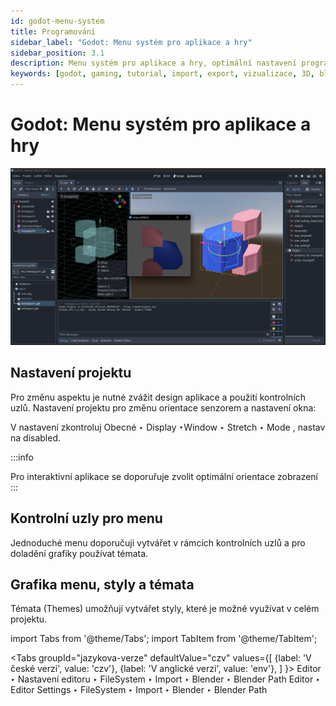 ```yaml
---
id: godot-menu-system
title: Programování
sidebar_label: "Godot: Menu systém pro aplikace a hry"
sidebar_position: 3.1
description: Menu systém pro aplikace a hry, optimální nastavení programu Godot pro programování her
keywords: [godot, gaming, tutorial, import, export, vizualizace, 3D, blender, blender3d, instalace, nastavení, digitální modelování]
---
```


# Godot: Menu systém pro aplikace a hry

![image](./images/godot3.png)


## Nastavení projektu

Pro změnu aspektu je nutné zvážit design aplikace a použití kontrolních uzlů. Nastavení projektu pro změnu orientace senzorem a nastavení okna:

V nastavení zkontroluj Obecné ‣ Display ‣Window ‣ Stretch ‣ Mode , nastav na disabled.

:::info

Pro interaktivní aplikace se doporuřuje zvolit optimální orientace zobrazení
:::

## Kontrolní uzly pro menu

Jednoduché menu doporučuji vytvářet v rámcích  kontrolních uzlů a pro doladění grafiky používat témata.


## Grafika menu, styly a témata

Témata (Themes) umožňují vytvářet styly, které je možné využívat v celém projektu.

import Tabs from '@theme/Tabs';
import TabItem from '@theme/TabItem';

<Tabs
  groupId="jazykova-verze"
  defaultValue="czv"
  values={[
    {label: 'V české verzi', value: 'czv'},
    {label: 'V anglické verzi', value: 'env'},
  ]
}>
<TabItem value="czv">Editor ‣ Nastavení editoru ‣ FileSystem ‣ Import ‣ Blender ‣ Blender Path</TabItem>
<TabItem value="env">Editor ‣ Editor Settings ‣ FileSystem ‣ Import ‣ Blender ‣ Blender Path</TabItem>
</Tabs>







